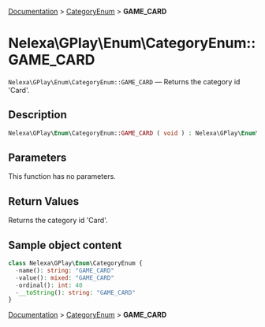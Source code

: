 [Documentation](../../README.md) > [CategoryEnum](README.md) > **GAME_CARD**

# Nelexa\GPlay\Enum\CategoryEnum::GAME_CARD
`Nelexa\GPlay\Enum\CategoryEnum::GAME_CARD` — Returns the category id 'Card'.

## Description
```php
Nelexa\GPlay\Enum\CategoryEnum::GAME_CARD ( void ) : Nelexa\GPlay\Enum\CategoryEnum
```

## Parameters
This function has no parameters.

## Return Values
Returns the category id 'Card'.

## Sample object content
```php
class Nelexa\GPlay\Enum\CategoryEnum {
  -name(): string: "GAME_CARD"
  -value(): mixed: "GAME_CARD"
  -ordinal(): int: 40
  -__toString(): string: "GAME_CARD"
}
```

[Documentation](../../README.md) > [CategoryEnum](README.md) > **GAME_CARD**
